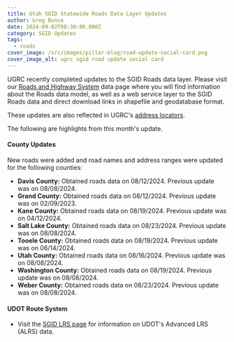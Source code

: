 ```yaml
---
title: Utah SGID Statewide Roads Data Layer Updates
author: Greg Bunce
date: 2024-09-02T08:30:00.000Z
category: SGID Updates
tags:
  - roads
cover_image: /src/images/pillar-blog/road-update-social-card.png
cover_image_alt: ugrc sgid road update social card
---
```


UGRC recently completed updates to the SGID Roads data layer. Please visit our [Roads and Highway System](/products/sgid/transportation/road-centerlines/) data page where you will find information about the Roads data model, as well as a web service layer to the SGID Roads data and direct download links in shapefile and geodatabase format.

These updates are also reflected in UGRC's [address locators](/products/sgid/address/).

The following are highlights from this month's update.

#### County Updates

New roads were added and road names and address ranges were updated for the following counties:

- **Davis County:** Obtained roads data on 08/12/2024. Previous update was on 08/08/2024.
- **Grand County:** Obtained roads data on 08/12/2024. Previous update was on 02/09/2023.
- **Kane County:** Obtained roads data on 08/19/2024. Previous update was on 04/12/2024.
- **Salt Lake County:** Obtained roads data on 08/23/2024. Previous update was on 08/08/2024.
- **Tooele County:** Obtained roads data on 08/19/2024. Previous update was on 06/14/2024.
- **Utah County:** Obtained roads data on 08/16/2024. Previous update was on 08/08/2024.
- **Washington County:** Obtained roads data on 08/19/2024. Previous update was on 08/08/2024.
- **Weber County:** Obtained roads data on 08/23/2024. Previous update was on 08/08/2024.

#### UDOT Route System

- Visit the [SGID LRS page](/products/sgid/transportation/road-centerlines/) for information on UDOT's Advanced LRS (ALRS) data.
